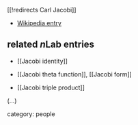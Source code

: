 [[!redirects Carl Jacobi]]


* [Wikipedia entry](http://en.wikipedia.org/wiki/Carl_Gustav_Jacob_Jacobi)

## related $n$Lab entries

* [[Jacobi identity]]

* [[Jacobi theta function]], [[Jacobi form]]

* [[Jacobi triple product]]

(...)

category: people

